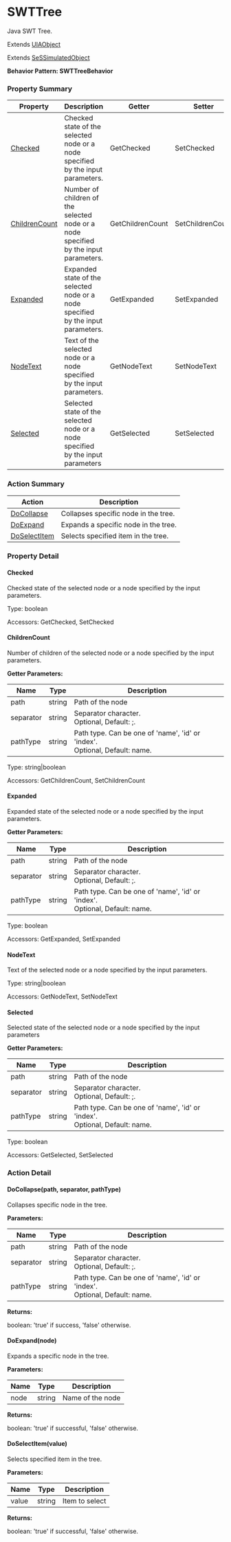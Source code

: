 # SWTTree

Java SWT Tree.
 
Extends [UIAObject](UIAObject.md)

Extends [SeSSimulatedObject](SeSSimulatedObject.md)





**Behavior Pattern: SWTTreeBehavior**


<!-- ============================== property summary ========================== -->

	

### Property Summary

| **Property** | **Description** | **Getter** | **Setter** |
| ------------ | --------------- | ---------- | ---------- |
| [Checked](#Checked) | Checked state of the selected node or a node specified by the input parameters. | GetChecked | SetChecked |
| [ChildrenCount](#ChildrenCount) | Number of children of the selected node or a node specified by the input parameters. | GetChildrenCount | SetChildrenCount |
| [Expanded](#Expanded) | Expanded state of the selected node or a node specified by the input parameters. | GetExpanded | SetExpanded |
| [NodeText](#NodeText) | Text of the selected node or a node specified by the input parameters. | GetNodeText | SetNodeText |
| [Selected](#Selected) | Selected state of the selected node or a node specified by the input parameters | GetSelected | SetSelected |



	
<!-- ============================== action summary ========================== -->



### Action Summary

|  **Action** | **Description** | 
| ----------- | --------------- |
|	[DoCollapse](#DoCollapse) | Collapses specific node in the tree. |
|	[DoExpand](#DoExpand) | Expands a specific node in the tree. |
|	[DoSelectItem](#DoSelectItem) | Selects specified item in the tree. |




<!-- ============================== property detail ========================== -->
	
### Property Detail
		
<a name="Checked"></a>
#### Checked


Checked state of the selected node or a node specified by the input parameters.

			
	
			
Type: boolean
			
			
Accessors: GetChecked, SetChecked
			
		
<a name="ChildrenCount"></a>
#### ChildrenCount


Number of children of the selected node or a node specified by the input parameters.

			
**Getter Parameters:**

| **Name** | **Type** | **Description** |
| -------- | -------- | --------------- |	
| path | string | Path of the node |
| separator | string | Separator character.<br>Optional, Default: ;. |
| pathType | string | Path type. Can be one of 'name', 'id' or 'index'.<br>Optional, Default: name. |


	
			
Type: string|boolean
			
			
Accessors: GetChildrenCount, SetChildrenCount
			
		
<a name="Expanded"></a>
#### Expanded


Expanded state of the selected node or a node specified by the input parameters.

			
**Getter Parameters:**

| **Name** | **Type** | **Description** |
| -------- | -------- | --------------- |	
| path | string | Path of the node |
| separator | string | Separator character.<br>Optional, Default: ;. |
| pathType | string | Path type. Can be one of 'name', 'id' or 'index'.<br>Optional, Default: name. |


	
			
Type: boolean
			
			
Accessors: GetExpanded, SetExpanded
			
		
<a name="NodeText"></a>
#### NodeText


Text of the selected node or a node specified by the input parameters.

			
	
			
Type: string|boolean
			
			
Accessors: GetNodeText, SetNodeText
			
		
<a name="Selected"></a>
#### Selected


Selected state of the selected node or a node specified by the input parameters

			
**Getter Parameters:**

| **Name** | **Type** | **Description** |
| -------- | -------- | --------------- |	
| path | string | Path of the node |
| separator | string | Separator character.<br>Optional, Default: ;. |
| pathType | string | Path type. Can be one of 'name', 'id' or 'index'.<br>Optional, Default: name. |


	
			
Type: boolean
			
			
Accessors: GetSelected, SetSelected
			
		
	
	
<!-- ============================== action detail ========================== -->
	
### Action Detail
		
<a name="DoCollapse"></a>    
#### DoCollapse(path, separator, pathType)

Collapses specific node in the tree.


**Parameters:**

|	**Name** | **Type** | **Description** |
| ---------- | -------- | --------------- |
| path | string |	Path of the node |
| separator | string |	Separator character.<br>Optional, Default: ;. |
| pathType | string |	Path type. Can be one of 'name', 'id' or 'index'.<br>Optional, Default: name. |




**Returns:**

boolean: 'true' if success, 'false' otherwise.



<a name="see.also.swttree.docollapse"></a>

<a name="DoExpand"></a>    
#### DoExpand(node)

Expands a specific node in the tree.


**Parameters:**

|	**Name** | **Type** | **Description** |
| ---------- | -------- | --------------- |
| node | string |	Name of the node |




**Returns:**

boolean: 'true' if successful, 'false' otherwise.



<a name="see.also.swttree.doexpand"></a>

<a name="DoSelectItem"></a>    
#### DoSelectItem(value)

Selects specified item in the tree.


**Parameters:**

|	**Name** | **Type** | **Description** |
| ---------- | -------- | --------------- |
| value | string |	Item to select |




**Returns:**

boolean: 'true' if successful, 'false' otherwise.



<a name="see.also.swttree.doselectitem"></a>

	

